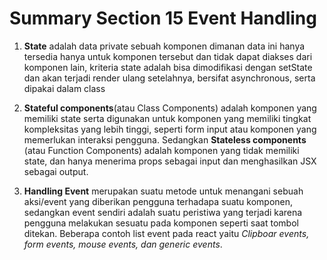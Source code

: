 # Summary Section 15 Event Handling

1. **State** adalah data private sebuah komponen dimanan data ini hanya tersedia hanya untuk komponen tersebut dan tidak dapat diakses dari komponen lain, kriteria state adalah bisa dimodifikasi dengan setState dan akan terjadi render ulang setelahnya, bersifat asynchronous, serta dipakai dalam class

2. **Stateful components**(atau Class Components) adalah komponen yang memiliki state serta digunakan untuk komponen yang memiliki tingkat kompleksitas yang lebih tinggi, seperti form input atau komponen yang memerlukan interaksi pengguna. Sedangkan **Stateless components** (atau Function Components) adalah komponen yang tidak memiliki state, dan hanya menerima props sebagai input dan menghasilkan JSX sebagai output.

3. **Handling Event** merupakan suatu metode untuk menangani sebuah aksi/event yang diberikan pengguna terhadapa suatu komponen, sedangkan event sendiri adalah suatu peristiwa yang terjadi karena pengguna melakukan sesuatu pada komponen seperti saat tombol ditekan. Beberapa contoh list event pada react yaitu _Clipboar events, form events, mouse events, dan generic events_.
